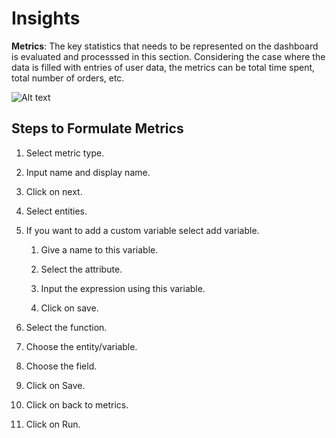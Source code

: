 # Insights

**Metrics**:  The key statistics that needs to be represented on the dashboard is evaluated and processsed in this section. Considering the case where the data is filled with entries of user data, the metrics can be total time spent, total number of orders, etc.

![Alt text](https://github.com/skypointcloud/platform/blob/master/docs/doc_snippets/metrics.jpg?raw=true)

## Steps to Formulate Metrics

1. Select metric type.

1. Input name and display name.

1. Click on next.

1. Select entities.

1. If you want to add a custom variable select add variable.

    1. Give a name to this variable.

    1. Select the attribute.

    1. Input the expression using this variable.

    1. Click on save.

1. Select the function.

1. Choose the entity/variable.

1. Choose the field.

1. Click on Save.

1. Click on back to metrics.

1. Click on Run.